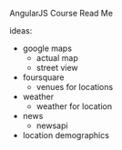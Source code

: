 AngularJS Course Read Me

ideas:
- google maps
	- actual map
 	- street view
- foursquare 
	- venues for locations
- weather
	- weather for location
- news
	- newsapi
- location demographics	